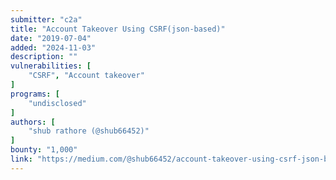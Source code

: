 ```yaml
---
submitter: "c2a"
title: "Account Takeover Using CSRF(json-based)"
date: "2019-07-04"
added: "2024-11-03"
description: ""
vulnerabilities: [
    "CSRF", "Account takeover"
]
programs: [
    "undisclosed"
]
authors: [
    "shub rathore (@shub66452)"
]
bounty: "1,000"
link: "https://medium.com/@shub66452/account-takeover-using-csrf-json-based-a0e6efd1bffc"
---
```




